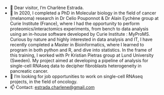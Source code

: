 - 👋 Dear visitor, I’m Charlène Estrada.
- 👀 In 2020, I completed a PhD in Molecular biology in the field of cancer (melanoma) research in Dr Celio Pouponnot & Dr Alain Eychène group at Curie Institute (France), where I had the opportunity to perform proteomics/interactomics experiments, from bench to data analysis using an in-house software developed by Curie Institute : MyProMS. 
Curious by nature and highly interested in data analysis and IT, I have recently completed a Master in Bioinformatics, where I learned to program in both python and R, and dive into statistics. 
In the frame of this training, I worked with Pr Kristian Pietras group at Lund University (Sweden). My project aimed at developing a pipeline of analysis for single-cell RNAseq data to decipher fibroblasts heterogeneity in pancreatic cancer.  
- 💞️ I’m looking for job opportunities to work on single-cell RNAseq projects, in the field of oncology. 
- 📫 Contact: estrada.charlene@gmail.com

